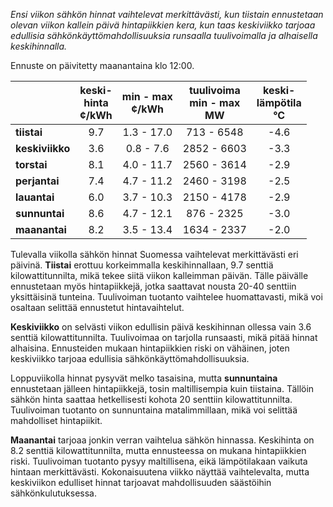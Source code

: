 *Ensi viikon sähkön hinnat vaihtelevat merkittävästi, kun tiistain ennustetaan olevan viikon kallein päivä hintapiikkien kera, kun taas keskiviikko tarjoaa edullisia sähkönkäyttömahdollisuuksia runsaalla tuulivoimalla ja alhaisella keskihinnalla.*

Ennuste on päivitetty maanantaina klo 12:00.

|              | keski-<br>hinta<br>¢/kWh | min - max<br>¢/kWh | tuulivoima<br>min - max<br>MW | keski-<br>lämpötila<br>°C |
|:-------------|:----------------:|:----------------:|:-------------:|:-------------:|
| **tiistai**  |      9.7         |     1.3 - 17.0   |   713 - 6548  |     -4.6      |
| **keskiviikko** |      3.6         |     0.8 - 7.6    |   2852 - 6603 |     -3.3      |
| **torstai**  |      8.1         |     4.0 - 11.7   |   2560 - 3614 |     -2.9      |
| **perjantai**|      7.4         |     4.7 - 11.2   |   2460 - 3198 |     -2.5      |
| **lauantai** |      6.0         |     3.7 - 10.3   |   2150 - 4178 |     -2.9      |
| **sunnuntai**|      8.6         |     4.7 - 12.1   |   876 - 2325  |     -3.0      |
| **maanantai**|      8.2         |     3.5 - 13.4   |   1634 - 2337 |     -2.0      |

Tulevalla viikolla sähkön hinnat Suomessa vaihtelevat merkittävästi eri päivinä. **Tiistai** erottuu korkeimmalla keskihinnallaan, 9.7 senttiä kilowattitunnilta, mikä tekee siitä viikon kalleimman päivän. Tälle päivälle ennustetaan myös hintapiikkejä, jotka saattavat nousta 20-40 senttiin yksittäisinä tunteina. Tuulivoiman tuotanto vaihtelee huomattavasti, mikä voi osaltaan selittää ennustetut hintavaihtelut.

**Keskiviikko** on selvästi viikon edullisin päivä keskihinnan ollessa vain 3.6 senttiä kilowattitunnilta. Tuulivoimaa on tarjolla runsaasti, mikä pitää hinnat alhaisina. Ennusteiden mukaan hintapiikkien riski on vähäinen, joten keskiviikko tarjoaa edullisia sähkönkäyttömahdollisuuksia.

Loppuviikolla hinnat pysyvät melko tasaisina, mutta **sunnuntaina** ennustetaan jälleen hintapiikkejä, tosin maltillisempia kuin tiistaina. Tällöin sähkön hinta saattaa hetkellisesti kohota 20 senttiin kilowattitunnilta. Tuulivoiman tuotanto on sunnuntaina matalimmillaan, mikä voi selittää mahdolliset hintapiikit.

**Maanantai** tarjoaa jonkin verran vaihtelua sähkön hinnassa. Keskihinta on 8.2 senttiä kilowattitunnilta, mutta ennusteessa on mukana hintapiikkien riski. Tuulivoiman tuotanto pysyy maltillisena, eikä lämpötilakaan vaikuta hintaan merkittävästi. Kokonaisuutena viikko näyttää vaihtelevalta, mutta keskiviikon edulliset hinnat tarjoavat mahdollisuuden säästöihin sähkönkulutuksessa.
